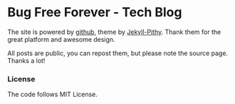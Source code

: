 # Bug Free Forever - Tech Blog

The site is powered by [github](https://github.com/), theme by [Jekyll-Pithy](https://github.com/smallmuou/Jekyll-Pithy/). Thank them for the great platform and awesome design.

All posts are public, you can repost them, but please note the source page.
Thanks a lot!

### License
The code follows MIT License.